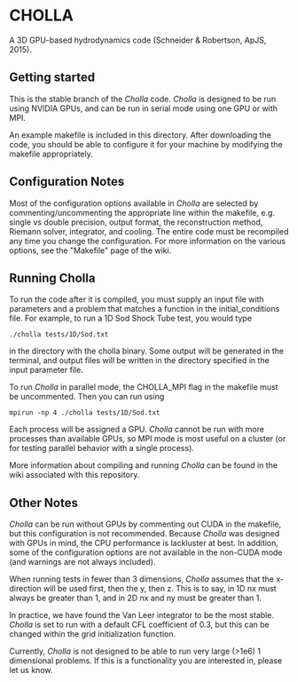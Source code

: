 CHOLLA
============
A 3D GPU-based hydrodynamics code (Schneider & Robertson, ApJS, 2015).

Getting started
----------------
This is the stable branch of the *Cholla* code. *Cholla* is designed to 
be run using NVIDIA GPUs, and can be run in serial mode using one GPU
or with MPI.

An example makefile is included in this directory. After downloading the code, you should
be able to configure it for your machine by modifying the makefile appropriately.


Configuration Notes
------------
Most of the configuration options available in *Cholla* are selected by commenting/uncommenting
the appropriate line within the makefile, e.g. single vs
double precision, output format, the reconstruction method, Riemann solver, integrator, 
and cooling. The entire code must be recompiled any time you change the configuration. For more information on the various options, see the "Makefile" page of the wiki.


Running Cholla
--------------
To run the code after it is compiled, you must supply an input file with parameters and a problem that matches a function
in the initial_conditions file. For example, to run a 1D Sod Shock Tube test, you would type

```./cholla tests/1D/Sod.txt```

in the directory with the cholla binary. Some output will be generated in the terminal, and output files will be written in the directory specified in the input parameter file.

To run *Cholla* in parallel mode, the CHOLLA_MPI flag in the makefile must be uncommented. Then you can run
using

```mpirun -np 4 ./cholla tests/1D/Sod.txt```

Each process will be assigned a GPU. *Cholla* cannot be run with more processes than available GPUs,
so MPI mode is most useful on a cluster (or for testing parallel behavior with a single process).

More information about compiling and running *Cholla* can be found in the wiki associated with this repository.

Other Notes
--------------

*Cholla* can be run without GPUs by commenting out CUDA in the makefile, but this configuration is not recommended. Because *Cholla*
was designed with GPUs in mind, the CPU performance is lackluster at best. In addition, some 
of the configuration options are not available in the non-CUDA mode (and warnings are not always included).

When running tests in fewer than 3 dimensions, *Cholla* assumes that the x-direction will be used first, then
the y, then z. This is to say, in 1D nx must always be greater than 1, and in 2D nx and ny must be greater than 1.

In practice, we have found the Van Leer integrator to be the most stable. *Cholla* is set to run with a default CFL coefficient of 0.3, but this can be changed within the grid initialization function.

Currently, *Cholla* is not designed to be able to run very large (>1e6) 1 dimensional problems. If this is a functionality you are
interested in, please let us know.
